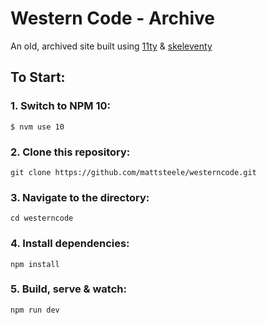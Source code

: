 # Western Code - Archive

An old, archived site built using [11ty](https://github.com/11ty/eleventy) &amp; [skeleventy](https://skeleventy.netlify.com/)

## To Start:

### 1. Switch to NPM 10:

`$ nvm use 10`

### 2. Clone this repository:

```
git clone https://github.com/mattsteele/westerncode.git
```

### 3. Navigate to the directory:

```
cd westerncode
```

### 4. Install dependencies:

```
npm install
```

### 5. Build, serve & watch:

```
npm run dev
```
